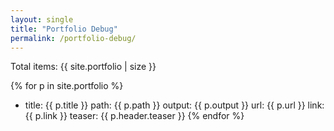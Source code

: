 ```yaml
---
layout: single
title: "Portfolio Debug"
permalink: /portfolio-debug/
---
```


Total items: {{ site.portfolio | size }}

{% for p in site.portfolio %}
- title: {{ p.title }}
  path: {{ p.path }}
  output: {{ p.output }}
  url: {{ p.url }}
  link: {{ p.link }}
  teaser: {{ p.header.teaser }}
{% endfor %}
